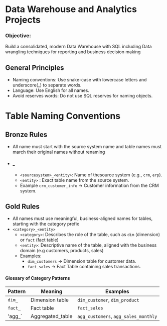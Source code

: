 # Data Warehouse and Analytics Projects 

### Objective: 
Build a consolidated, modern Data Warehouse with SQL including Data wrangling techniques for reporting and business decision making

## General Principles 
-  Naming conventions: Use snake-case with lowercase letters and underscore(_) to separate words.
-  Language: Use English for all names.
-  Avoid reserves words: Do not use SQL reserves for naming objects. 

# Table Naming Conventions
## Bronze Rules 
-  All name must start with the source system name and table names must march their original names without renaming
-  #### <sourcesystem>_<entity> 
      -  `<sourcesystem>_<entity>`: Name of thesource system (e.g., `crm`, `erp`).
      -  `<entity>` : Exact table name from the source system.
      -  Example `crm_customer_info` → Customer information from the CRM system.
   
## Gold Rules 
-  All names must use meaningful, business-aligned names for tables, starting with the category prefix
-  `<category>_<entity>`
      - `<category>`: Describes the role of the table, such as `dim` (dimension) or `fact` (fact table)
      - `<entity>`: Descriptive name of the table, aligned with the business domain (e.g customers, products, sales)
      -  Examples: 
            -  `dim_customers` → Dimension table for customer data. 
            -  `fact_sales` → Fact Table containing sales transactions.

  #### Glossary of Category Patterns

  | Pattern | Meaning | Examples | 
  | --------  | ------- | -------- |
  | `dim_` | Dimension table | `dim_customer`, `dim_product` |
  | `fact_` | Fact table | `fact_sales` |
  | 'agg_` | Aggregated_table | `agg_customers`, `agg_sales_monthly` |
            
  

